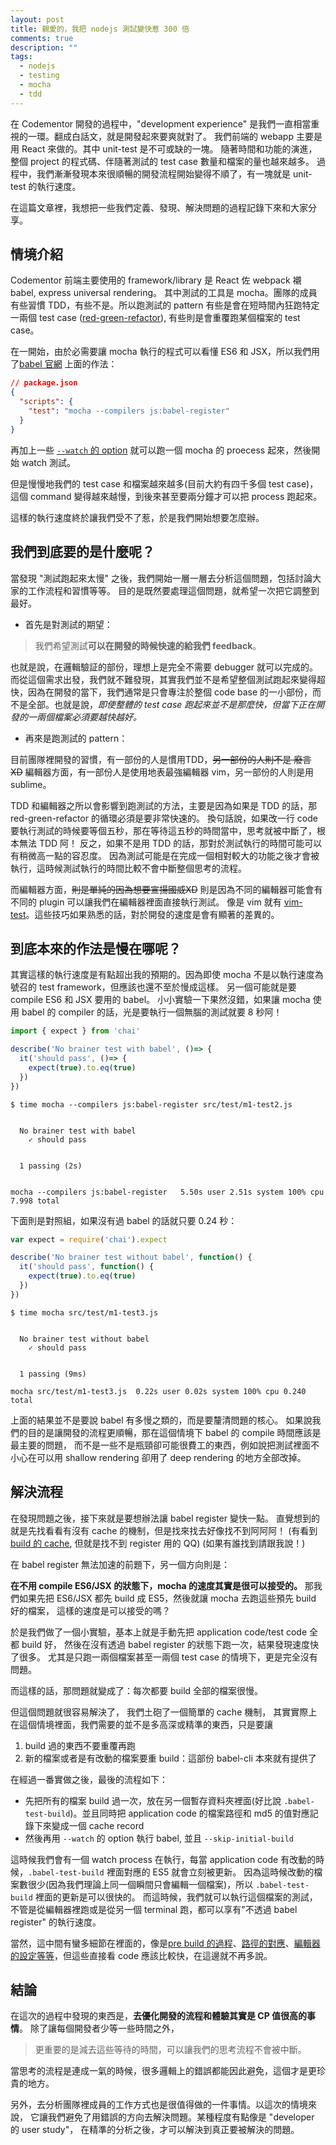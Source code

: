 ```yaml
---
layout: post
title: 親愛的，我把 nodejs 測試變快惹 300 倍
comments: true
description: ""
tags:
  - nodejs
  - testing
  - mocha
  - tdd
---
```


在 Codementor 開發的過程中，"development experience" 是我們一直相當重視的一環。翻成白話文，就是開發起來要爽就對了。
我們前端的 webapp 主要是用 React 來做的。其中 unit-test 是不可或缺的一塊。
隨著時間和功能的演進，整個 project 的程式碼、伴隨著測試的 test case 數量和檔案的量也越來越多。
過程中，我們漸漸發現本來很順暢的開發流程開始變得不順了，有一塊就是 unit-test 的執行速度。

在這篇文章裡，我想把一些我們定義、發現、解決問題的過程記錄下來和大家分享。

## 情境介紹

Codementor 前端主要使用的 framework/library 是 React 佐 webpack 襯 babel, express universal rendering。
其中測試的工具是 mocha。團隊的成員有些習慣 TDD，有些不是。所以跑測試的 pattern 有些是會在短時間內狂跑特定一兩個 test case ([red-green-refactor](http://blog.cleancoder.com/uncle-bob/2014/12/17/TheCyclesOfTDD.html)), 有些則是會重覆跑某個檔案的 test case。

在一開始，由於必需要讓 mocha 執行的程式可以看懂 ES6 和 JSX，所以我們用了[babel 官網](https://babeljs.io/docs/setup) 上面的作法：

```json
// package.json
{
  "scripts": {
    "test": "mocha --compilers js:babel-register"
  }
}
```

再加上一些 [`--watch` 的 option](https://mochajs.org/#usage) 就可以跑一個 mocha 的 proecess 起來，然後開始 watch 測試。

但是慢慢地我們的 test case 和檔案越來越多(目前大約有四千多個 test case)，這個 command 變得越來越慢，到後來甚至要兩分鐘才可以把 process 跑起來。

這樣的執行速度終於讓我們受不了惹，於是我們開始想要怎麼辦。


## 我們到底要的是什麼呢？

當發現 "測試跑起來太慢" 之後，我們開始一層一層去分析這個問題，包括討論大家的工作流程和習慣等等。
目的是既然要處理這個問題，就希望一次把它調整到最好。

- 首先是對測試的期望：

> 我們希望測試**可以在開發的時候快速的給我們 feedback**。

也就是說，在邏輯驗証的部份，理想上是完全不需要 debugger 就可以完成的。
而從這個需求出發，我們就不難發現，其實我們並不是希望整個測試跑起來變得超快，因為在開發的當下，我們通常是只會專注於整個 code base 的一小部份，而不是全部。也就是說，*即使整體的 test case 跑起來並不是那麼快，但當下正在開發的一兩個檔案必須要越快越好。*

- 再來是跑測試的 pattern：

目前團隊裡開發的習慣，有一部份的人是慣用TDD，~~另一部份的人則不是 廢言 XD~~
編輯器方面，有一部份人是使用地表最強編輯器 vim，另一部份的人則是用 sublime。

TDD 和編輯器之所以會影響到跑測試的方法，主要是因為如果是 TDD 的話，那 red-green-refactor 的循環必須是要非常快速的。
換句話說，如果改一行 code 要執行測試的時候要等個五秒，那在等待這五秒的時間當中，思考就被中斷了，根本無法 TDD 阿！
反之，如果不是用 TDD 的話，那對於測試執行的時間可能可以有稍微高一點的容忍度。
因為測試可能是在完成一個相對較大的功能之後才會被執行，這時候測試執行的時間比較不會中斷整個思考的流程。

而編輯器方面，~~則是單純的因為想要宣揚國威XD~~ 則是因為不同的編輯器可能會有不同的 plugin 可以讓我們在編輯器裡面直接執行測試。
像是 vim 就有 [vim-test](https://github.com/janko-m/vim-test)。這些技巧如果熟悉的話，對於開發的速度是會有顯著的差異的。


## 到底本來的作法是慢在哪呢？

其實這樣的執行速度是有點超出我的預期的。因為即使 mocha 不是以執行速度為號召的 test framework，但應該也還不至於慢成這樣。
另一個可能就是要 compile ES6 和 JSX 要用的 babel。
小小實驗一下果然沒錯，如果讓 mocha 使用 babel 的 compiler 的話，光是要執行一個無腦的測試就要 8 秒阿！

```javascript
import { expect } from 'chai'

describe('No brainer test with babel', ()=> {
  it('should pass', ()=> {
    expect(true).to.eq(true)
  })
})
```

```
$ time mocha --compilers js:babel-register src/test/m1-test2.js


  No brainer test with babel
    ✓ should pass


  1 passing (2s)


mocha --compilers js:babel-register   5.50s user 2.51s system 100% cpu 7.998 total
```

下面則是對照組，如果沒有過 babel 的話就只要 0.24 秒：

```javascript
var expect = require('chai').expect

describe('No brainer test without babel', function() {
  it('should pass', function() {
    expect(true).to.eq(true)
  })
})
```

```
$ time mocha src/test/m1-test3.js


  No brainer test without babel
    ✓ should pass


  1 passing (9ms)

mocha src/test/m1-test3.js  0.22s user 0.02s system 100% cpu 0.240 total
```

上面的結果並不是要說 babel 有多慢之類的，而是要釐清問題的核心。
如果說我們的目的是讓開發的流程更順暢，那在這個情境下 babel 的 compile 時間應該是最主要的問題，
而不是一些不是瓶頸卻可能很費工的東西，例如說把測試裡面不小心在可以用 shallow rendering 卻用了 deep rendering 的地方全部改掉。

## 解決流程

在發現問題之後，接下來就是要想辦法讓 babel register 變快一點。
直覺想到的就是先找看看有沒有 cache 的機制，但是找來找去好像找不到阿阿阿！
(有看到 [build 的 cache](https://babeljs.io/docs/usage/babel-register/#environment-variables-babel-cache-path), 但就是找不到 register 用的 QQ)
(如果有誰找到請跟我說！)


在 babel register 無法加速的前題下，另一個方向則是：

**在不用 compile ES6/JSX 的狀態下，mocha 的速度其實是很可以接受的。**
那我們如果先把 ES6/JSX 都先 build 成 ES5，然後就讓 mocha 去跑這些預先 build 好的檔案，
這樣的速度是可以接受的嗎？

於是我們做了一個小實驗，基本上就是手動先把 application code/test code 全都 build 好，
然後在沒有透過 babel register 的狀態下跑一次，結果發現速度快了很多。
尤其是只跑一兩個檔案甚至一兩個 test case 的情境下，更是完全沒有問題。

而這樣的話，那問題就變成了：每次都要 build 全部的檔案很慢。

但這個問題就很容易解決了，
我們土砲了一個簡單的 cache 機制，
其實實際上在這個情境裡面，我們需要的並不是多高深或精準的東西，只是要讓

1. build 過的東西不要重覆再跑
2. 新的檔案或者是有改動的檔案要重 build：這部份 babel-cli 本來就有提供了


在經過一番實做之後，最後的流程如下：

- 先把所有的檔案 build 過一次，放在另一個暫存資料夾裡面(好比說 `.babel-test-build`)。並且同時把 application code 的檔案路徑和 md5 的值對應記錄下來變成一個 cache record
- 然後再用 `--watch` 的 option 執行 babel, 並且 `--skip-initial-build`

這時候我們會有一個 watch process 在執行，每當 application code 有改動的時候，`.babel-test-build` 裡面對應的 ES5 就會立刻被更新。
因為這時候改動的檔案數很少(因為我們理論上同一個瞬間只會編輯一個檔案)，所以 `.babel-test-build` 裡面的更新是可以很快的。
而這時候，我們就可以執行這個檔案的測試，不管是從編輯器裡跑或是從另一個 terminal 跑，都可以享有"不透過 babel register" 的執行速度。

當然，這中間有蠻多細節在裡面的，像是[pre build 的過程](https://github.com/mz026/universal-redux-template/blob/master/bin/test-prebuild)、[路徑的對應](https://github.com/mz026/universal-redux-template/blob/master/bin/test)、[編輯器的設定等等](https://github.com/mz026/universal-redux-template/blob/master/editor_configs/vimrc)，但這些直接看 code 應該比較快，在這邊就不再多說。



## 結論

在這次的過程中發現的東西是，**去優化開發的流程和體驗其實是 CP 值很高的事情**。
除了讓每個開發者少等一些時間之外，

> 更重要的是減去這些等待的時間，可以讓我們的思考流程不會被中斷。

當思考的流程是連成一氣的時候，很多邏輯上的錯誤都能因此避免，這個才是更珍貴的地方。

另外，去分析團隊裡成員的工作方式也是很值得做的一件事情。以這次的情境來說，
它讓我們避免了用錯誤的方向去解決問題。某種程度有點像是 "developer 的 user study"，
在精準的分析之後，才可以解決到真正要被解決的問題。
